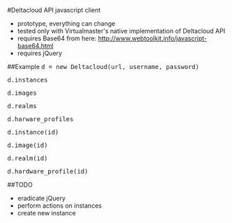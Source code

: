 #Deltacloud API javascript client
- prototype, everything can change
- tested only with Virtualmaster's native implementation of Deltacloud API
- requires Base64 from here: http://www.webtoolkit.info/javascript-base64.html
- requires jQuery


##Example
<tt>d = new Deltacloud(url, username, password)</tt>

<tt>d.instances</tt>

<tt>d.images</tt>

<tt>d.realms</tt>

<tt>d.harware_profiles</tt>

<tt>d.instance(id)</tt>

<tt>d.image(id)</tt>

<tt>d.realm(id)</tt>

<tt>d.hardware_profile(id)</tt>

##TODO
- eradicate jQuery
- perform actions on instances
- create new instance
